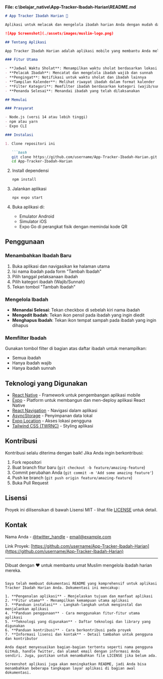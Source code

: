 **File: c:\belajar_native\App-Tracker-Ibadah-Harian\README.md**
```markdown
# App Tracker Ibadah Harian 🕌

Aplikasi untuk melacak dan mengelola ibadah harian Anda dengan mudah dan terorganisir.

![App Screenshot](./assets/images/muslim-logo.png)

## Tentang Aplikasi

App Tracker Ibadah Harian adalah aplikasi mobile yang membantu Anda melacak dan mengelola ibadah harian. Aplikasi ini dirancang untuk memudahkan pengguna Muslim dalam mencatat dan memantau kegiatan ibadah mereka, seperti sholat wajib, sholat sunnah, membaca Al-Qur'an, dan ibadah lainnya.

### Fitur Utama

- **Jadwal Waktu Sholat**: Menampilkan waktu sholat berdasarkan lokasi Anda
- **Pelacak Ibadah**: Mencatat dan mengelola ibadah wajib dan sunnah
- **Pengingat**: Notifikasi untuk waktu sholat dan ibadah lainnya
- **Tampilan Kalender**: Melihat riwayat ibadah dalam format kalender
- **Filter Kategori**: Memfilter ibadah berdasarkan kategori (wajib/sunnah)
- **Penanda Selesai**: Menandai ibadah yang telah dilaksanakan

## Memulai

### Prasyarat

- Node.js (versi 14 atau lebih tinggi)
- npm atau yarn
- Expo CLI

### Instalasi

1. Clone repositori ini

   ```bash
   git clone https://github.com/username/App-Tracker-Ibadah-Harian.git
   cd App-Tracker-Ibadah-Harian
   ```

2. Install dependensi

   ```bash
   npm install
   ```

3. Jalankan aplikasi

   ```bash
   npx expo start
   ```

4. Buka aplikasi di:
   - Emulator Android
   - Simulator iOS
   - Expo Go di perangkat fisik dengan memindai kode QR

## Penggunaan

### Menambahkan Ibadah Baru

1. Buka aplikasi dan navigasikan ke halaman utama
2. Isi nama ibadah pada form "Tambah Ibadah"
3. Pilih tanggal pelaksanaan ibadah
4. Pilih kategori ibadah (Wajib/Sunnah)
5. Tekan tombol "Tambah Ibadah"

### Mengelola Ibadah

- **Menandai Selesai**: Tekan checkbox di sebelah kiri nama ibadah
- **Mengedit Ibadah**: Tekan ikon pensil pada ibadah yang ingin diedit
- **Menghapus Ibadah**: Tekan ikon tempat sampah pada ibadah yang ingin dihapus

### Memfilter Ibadah

Gunakan tombol filter di bagian atas daftar ibadah untuk menampilkan:
- Semua ibadah
- Hanya ibadah wajib
- Hanya ibadah sunnah

## Teknologi yang Digunakan

- [React Native](https://reactnative.dev/) - Framework untuk pengembangan aplikasi mobile
- [Expo](https://expo.dev/) - Platform untuk membangun dan men-deploy aplikasi React Native
- [React Navigation](https://reactnavigation.org/) - Navigasi dalam aplikasi
- [AsyncStorage](https://react-native-async-storage.github.io/async-storage/) - Penyimpanan data lokal
- [Expo Location](https://docs.expo.dev/versions/latest/sdk/location/) - Akses lokasi pengguna
- [Tailwind CSS (TWRNC)](https://github.com/jaredh159/tailwind-react-native-classnames) - Styling aplikasi

## Kontribusi

Kontribusi selalu diterima dengan baik! Jika Anda ingin berkontribusi:

1. Fork repositori
2. Buat branch fitur baru (`git checkout -b feature/amazing-feature`)
3. Commit perubahan Anda (`git commit -m 'Add some amazing feature'`)
4. Push ke branch (`git push origin feature/amazing-feature`)
5. Buka Pull Request

## Lisensi

Proyek ini dilisensikan di bawah Lisensi MIT - lihat file [LICENSE](LICENSE) untuk detail.

## Kontak

Nama Anda - [@twitter_handle](https://twitter.com/twitter_handle) - email@example.com

Link Proyek: [https://github.com/username/App-Tracker-Ibadah-Harian](https://github.com/username/App-Tracker-Ibadah-Harian)

---

Dibuat dengan ❤️ untuk membantu umat Muslim mengelola ibadah harian mereka.
```

Saya telah membuat dokumentasi README yang komprehensif untuk aplikasi Tracker Ibadah Harian Anda. Dokumentasi ini mencakup:

1. **Pengenalan aplikasi** - Menjelaskan tujuan dan manfaat aplikasi
2. **Fitur utama** - Menampilkan kemampuan utama aplikasi
3. **Panduan instalasi** - Langkah-langkah untuk menginstal dan menjalankan aplikasi
4. **Panduan penggunaan** - Cara menggunakan fitur-fitur utama aplikasi
5. **Teknologi yang digunakan** - Daftar teknologi dan library yang digunakan
6. **Panduan kontribusi** - Cara berkontribusi pada proyek
7. **Informasi lisensi dan kontak** - Detail tambahan untuk pengguna dan kontributor

Anda dapat menyesuaikan bagian-bagian tertentu seperti nama pengguna GitHub, handle Twitter, dan alamat email dengan informasi Anda sendiri. Juga, pastikan untuk menambahkan file LICENSE jika belum ada.

Screenshot aplikasi juga akan meningkatkan README, jadi Anda bisa menambahkan beberapa tangkapan layar aplikasi di bagian awal dokumentasi.